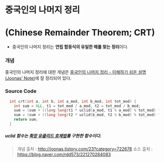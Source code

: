 # 중국인의 나머지 정리 
# (Chinese Remainder Theorem; CRT)

* 중국인의 나머지 정리는 **연립 합동식의 유일한 해를 찾는 정리**이다.

### 개념
  중국인의 나머지 정리에 대한 개념은 [중국인의 나머지 정리 - 이해하기 쉬운 설명 (Joonas' Note)](http://joonas.tistory.com/23?category=722678)에 잘 정리되어 있다.


### Source Code
```c++
  int crt(int a, int b, int a_mod, int b_mod, int tot_mod) {
    int sum = 0LL, t1 = tot_mod / a_mod, t2 = tot_mod / b_mod;
    sum = (sum + ((long long)t1 * uclid(a_mod, t1 % a_mod) % tot_mod) * a % tot_mod) % tot_mod;
    sum = (sum + ((long long)t2 * uclid(b_mod, t2 % b_mod) % tot_mod) * b % tot_mod) % tot_mod;
    return sum;
  }
```

##### uclid 함수는 [확장 유클리드 호제법](http://joonas.tistory.com/25?category=722678)를 구현한 함수이다.



> 개념 출처 : http://joonas.tistory.com/23?category=722678
> 소스 출처 : https://blog.naver.com/rdd573/221270284083

